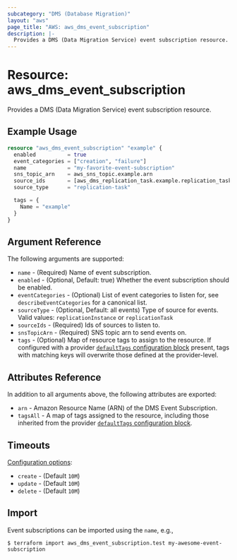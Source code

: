 ```yaml
---
subcategory: "DMS (Database Migration)"
layout: "aws"
page_title: "AWS: aws_dms_event_subscription"
description: |-
  Provides a DMS (Data Migration Service) event subscription resource.
---
```


# Resource: aws_dms_event_subscription

Provides a DMS (Data Migration Service) event subscription resource.

## Example Usage

```terraform
resource "aws_dms_event_subscription" "example" {
  enabled          = true
  event_categories = ["creation", "failure"]
  name             = "my-favorite-event-subscription"
  sns_topic_arn    = aws_sns_topic.example.arn
  source_ids       = [aws_dms_replication_task.example.replication_task_id]
  source_type      = "replication-task"

  tags = {
    Name = "example"
  }
}
```

## Argument Reference

The following arguments are supported:

* `name` - (Required) Name of event subscription.
* `enabled` - (Optional, Default: true) Whether the event subscription should be enabled.
* `eventCategories` - (Optional) List of event categories to listen for, see `describeEventCategories` for a canonical list.
* `sourceType` - (Optional, Default: all events) Type of source for events. Valid values: `replicationInstance` or `replicationTask`
* `sourceIds` - (Required) Ids of sources to listen to.
* `snsTopicArn` - (Required) SNS topic arn to send events on.
* `tags` - (Optional) Map of resource tags to assign to the resource. If configured with a provider [`defaultTags` configuration block](https://registry.terraform.io/providers/hashicorp/aws/latest/docs#default_tags-configuration-block) present, tags with matching keys will overwrite those defined at the provider-level.

## Attributes Reference

In addition to all arguments above, the following attributes are exported:

* `arn` - Amazon Resource Name (ARN) of the DMS Event Subscription.
* `tagsAll` - A map of tags assigned to the resource, including those inherited from the provider [`defaultTags` configuration block](https://registry.terraform.io/providers/hashicorp/aws/latest/docs#default_tags-configuration-block).

## Timeouts

[Configuration options](https://developer.hashicorp.com/terraform/language/resources/syntax#operation-timeouts):

- `create` - (Default `10M`)
- `update` - (Default `10M`)
- `delete` - (Default `10M`)

## Import

Event subscriptions can be imported using the `name`, e.g.,

```
$ terraform import aws_dms_event_subscription.test my-awesome-event-subscription
```

<!-- cache-key: cdktf-0.17.0-pre.15 input-2c89158e993f0861a38377f1f1ca13ba032e5f081ac04ade3fb3e377a917793b -->